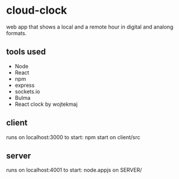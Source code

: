 # cloud-clock
web app that shows a local and a remote hour in digital and analong formats. 

## tools used
- Node
- React
- npm
- express
- sockets.io
- Bulma
- React clock by wojtekmaj

## client 
runs on localhost:3000
to start: npm start on client/src

## server
runs on localhost:4001
to start: node.appjs on SERVER/
